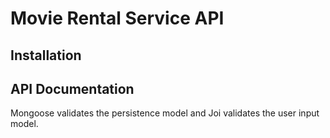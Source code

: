 # Movie Rental Service API

## Installation

## API Documentation



Mongoose validates the persistence model and Joi validates the user input model.
